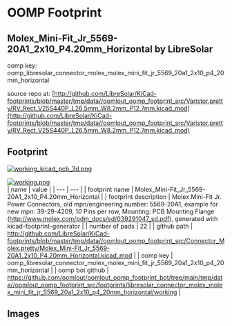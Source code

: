 # OOMP Footprint  
## Molex_Mini-Fit_Jr_5569-20A1_2x10_P4.20mm_Horizontal  by LibreSolar  
  
oomp key: oomp_libresolar_connector_molex_molex_mini_fit_jr_5569_20a1_2x10_p4_20mm_horizontal  
  
source repo at: [http://github.com/LibreSolar/KiCad-footprints/blob/master/tmp/data//oomlout_oomp_footprint_src/Varistor.pretty/RV_Rect_V25S440P_L26.5mm_W8.2mm_P12.7mm.kicad_mod](http://github.com/LibreSolar/KiCad-footprints/blob/master/tmp/data//oomlout_oomp_footprint_src/Varistor.pretty/RV_Rect_V25S440P_L26.5mm_W8.2mm_P12.7mm.kicad_mod)  
## Footprint  
  
[![working_kicad_pcb_3d.png](working_kicad_pcb_3d_600.png)](working_kicad_pcb_3d.png)  
  
[![working.png](working_600.png)](working.png)  
| name | value | 
| --- | --- | 
| footprint name | Molex_Mini-Fit_Jr_5569-20A1_2x10_P4.20mm_Horizontal | 
| footprint description | Molex Mini-Fit Jr. Power Connectors, old mpn/engineering number: 5569-20A1, example for new mpn: 39-29-4209, 10 Pins per row, Mounting: PCB Mounting Flange (http://www.molex.com/pdm_docs/sd/039291047_sd.pdf), generated with kicad-footprint-generator | 
| number of pads | 22 | 
| github path | http://github.com/LibreSolar/KiCad-footprints/blob/master/tmp/data//oomlout_oomp_footprint_src/Connector_Molex.pretty/Molex_Mini-Fit_Jr_5569-20A1_2x10_P4.20mm_Horizontal.kicad_mod | 
| oomp key | oomp_libresolar_connector_molex_molex_mini_fit_jr_5569_20a1_2x10_p4_20mm_horizontal | 
| oomp bot github | https://github.com/oomlout/oomlout_oomp_footprint_bot/tree/main/tmp/data//oomlout_oomp_footprint_src/footprints/libresolar_connector_molex_molex_mini_fit_jr_5569_20a1_2x10_p4_20mm_horizontal/working | 
## Images  
